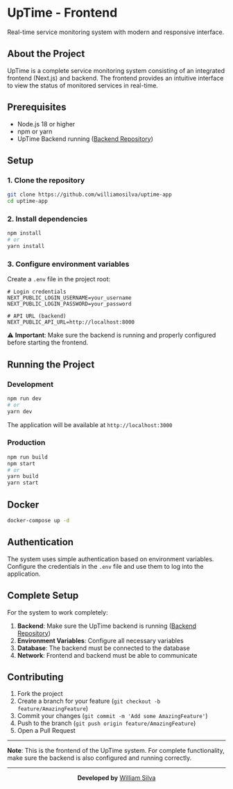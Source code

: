 # UpTime - Frontend

Real-time service monitoring system with modern and responsive interface.

## About the Project

UpTime is a complete service monitoring system consisting of an integrated frontend (Next.js) and backend. The frontend provides an intuitive interface to view the status of monitored services in real-time.

## Prerequisites

- Node.js 18 or higher
- npm or yarn
- UpTime Backend running ([Backend Repository](https://github.com/your-username/uptime-backend))

## Setup

### 1. Clone the repository
```bash
git clone https://github.com/williamosilva/uptime-app
cd uptime-app
```

### 2. Install dependencies
```bash
npm install
# or
yarn install
```

### 3. Configure environment variables
Create a `.env` file in the project root:

```env
# Login credentials
NEXT_PUBLIC_LOGIN_USERNAME=your_username
NEXT_PUBLIC_LOGIN_PASSWORD=your_password

# API URL (backend)
NEXT_PUBLIC_API_URL=http://localhost:8000

```

⚠️ **Important**: Make sure the backend is running and properly configured before starting the frontend.

## Running the Project

### Development
```bash
npm run dev
# or
yarn dev
```

The application will be available at `http://localhost:3000`

### Production
```bash
npm run build
npm start
# or
yarn build
yarn start
```

## Docker

```bash
docker-compose up -d
```

## Authentication

The system uses simple authentication based on environment variables. Configure the credentials in the `.env` file and use them to log into the application.

## Complete Setup

For the system to work completely:

1. **Backend**: Make sure the UpTime backend is running ([Backend Repository](https://github.com/williamosilva/uptime-api))
2. **Environment Variables**: Configure all necessary variables
3. **Database**: The backend must be connected to the database
4. **Network**: Frontend and backend must be able to communicate

## Contributing

1. Fork the project
2. Create a branch for your feature (`git checkout -b feature/AmazingFeature`)
3. Commit your changes (`git commit -m 'Add some AmazingFeature'`)
4. Push to the branch (`git push origin feature/AmazingFeature`)
5. Open a Pull Request



---

**Note**: This is the frontend of the UpTime system. For complete functionality, make sure the backend is also configured and running correctly.

---

<div align="center">
  
**Developed by** [William Silva](https://williamsilva.dev)

</div>
